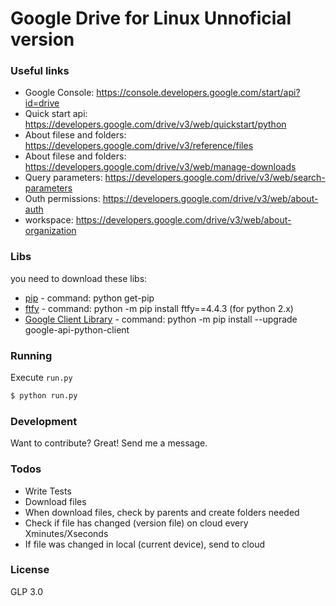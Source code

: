 # Google Drive for Linux Unnoficial version
### Useful links
  * Google Console: https://console.developers.google.com/start/api?id=drive
  * Quick start api: https://developers.google.com/drive/v3/web/quickstart/python
  * About filese and folders: https://developers.google.com/drive/v3/reference/files
  * About filese and folders: https://developers.google.com/drive/v3/web/manage-downloads
  * Query parameters: https://developers.google.com/drive/v3/web/search-parameters
  * Outh permissions: https://developers.google.com/drive/v3/web/about-auth
  * workspace: https://developers.google.com/drive/v3/web/about-organization

### Libs
you need to download these libs:
* [pip] - command: python get-pip
* [ftfy] - command: python -m pip install ftfy==4.4.3 (for python 2.x)
* [Google Client Library] - command: python -m pip install --upgrade google-api-python-client

### Running
Execute ```run.py```

```sh
$ python run.py
```

### Development
Want to contribute? Great! Send me a message.

### Todos
 - Write Tests
 - Download files
 - When download files, check by parents and create folders needed
 - Check if file has changed (version file) on cloud every Xminutes/Xseconds
 - If file was changed in local (current device), send to cloud

### License
GLP 3.0

   [pip]: <https://pip.pypa.io/en/stable/installing/>
   [ftfy]: <https://github.com/LuminosoInsight/python-ftfy>
   [Google Client Library]: <https://developers.google.com/api-client-library/python/start/installation>